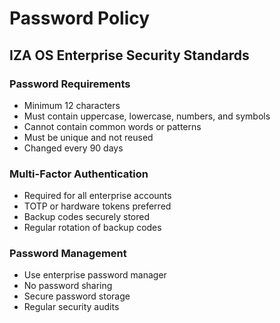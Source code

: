 # Password Policy
## IZA OS Enterprise Security Standards

### Password Requirements
- Minimum 12 characters
- Must contain uppercase, lowercase, numbers, and symbols
- Cannot contain common words or patterns
- Must be unique and not reused
- Changed every 90 days

### Multi-Factor Authentication
- Required for all enterprise accounts
- TOTP or hardware tokens preferred
- Backup codes securely stored
- Regular rotation of backup codes

### Password Management
- Use enterprise password manager
- No password sharing
- Secure password storage
- Regular security audits
